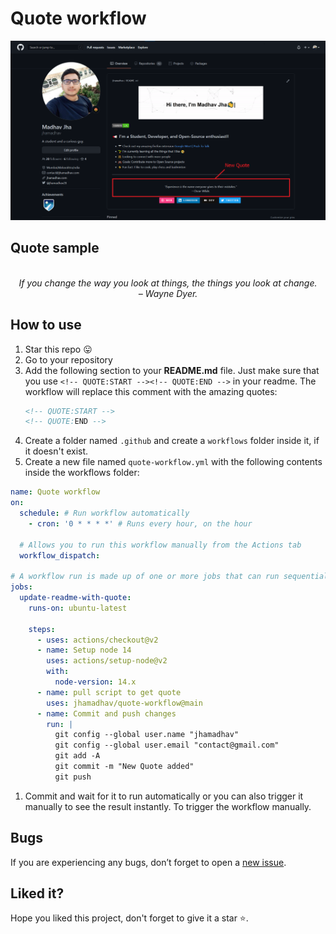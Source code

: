 # Quote workflow

<p align="center">
<a target="_blank" href="https://jhamadhav.com/" alt="Quote demo"><img src="./assests/images/quoteDemo.png"></img></a>
</p>

## Quote sample
<!-- QUOTE:START -->
<p align="center"><br><i>If you change the way you look at things, the things you look at change.</i><br><i>– Wayne Dyer.</i><br></p>      
<!-- QUOTE:END -->

## How to use

1. Star this repo 😛
1. Go to your repository
1. Add the following section to your **README.md** file. Just make sure that you use `<!-- QUOTE:START --><!-- QUOTE:END -->` in your readme. The workflow will replace this comment with the amazing quotes: 
    ```markdown
    <!-- QUOTE:START -->
    <!-- QUOTE:END -->
    ```
1. Create a folder named `.github` and create a `workflows` folder inside it, if it doesn't exist.
1. Create a new file named `quote-workflow.yml` with the following contents inside the workflows folder:
```yaml
name: Quote workflow
on:
  schedule: # Run workflow automatically
    - cron: '0 * * * *' # Runs every hour, on the hour

  # Allows you to run this workflow manually from the Actions tab
  workflow_dispatch:

# A workflow run is made up of one or more jobs that can run sequentially or in parallel
jobs:
  update-readme-with-quote:
    runs-on: ubuntu-latest

    steps:
      - uses: actions/checkout@v2
      - name: Setup node 14
        uses: actions/setup-node@v2
        with:
          node-version: 14.x
      - name: pull script to get quote
        uses: jhamadhav/quote-workflow@main
      - name: Commit and push changes
        run: |
          git config --global user.name "jhamadhav"
          git config --global user.email "contact@gmail.com"
          git add -A
          git commit -m "New Quote added"
          git push

```

1. Commit and wait for it to run automatically or you can also trigger it manually to see the result instantly. To trigger the workflow manually.

## Bugs

If you are experiencing any bugs, don’t forget to open a [new issue](https://github.com/jhamadhav/quote-workflow/issues/new).

## Liked it?

Hope you liked this project, don't forget to give it a star ⭐.
